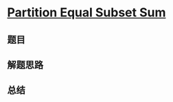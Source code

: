 # [Partition Equal Subset Sum](https://leetcode.com/problems/partition-equal-subset-sum/)
## 题目


## 解题思路


## 总结


